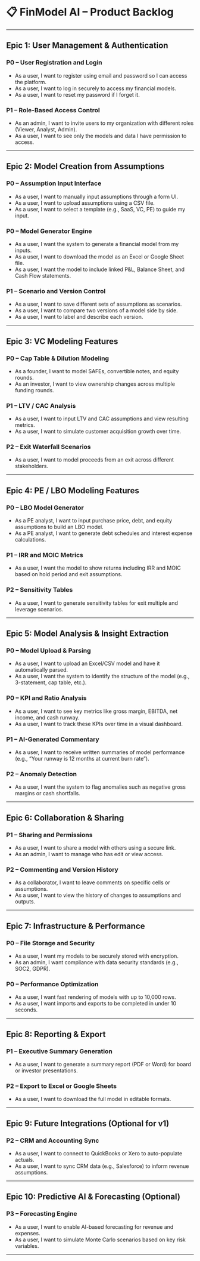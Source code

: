 # 📋 FinModel AI – Product Backlog

---

## Epic 1: User Management & Authentication

### P0 – User Registration and Login
- As a user, I want to register using email and password so I can access the platform.
- As a user, I want to log in securely to access my financial models.
- As a user, I want to reset my password if I forget it.

### P1 – Role-Based Access Control
- As an admin, I want to invite users to my organization with different roles (Viewer, Analyst, Admin).
- As a user, I want to see only the models and data I have permission to access.

---

## Epic 2: Model Creation from Assumptions

### P0 – Assumption Input Interface
- As a user, I want to manually input assumptions through a form UI.
- As a user, I want to upload assumptions using a CSV file.
- As a user, I want to select a template (e.g., SaaS, VC, PE) to guide my input.

### P0 – Model Generator Engine
- As a user, I want the system to generate a financial model from my inputs.
- As a user, I want to download the model as an Excel or Google Sheet file.
- As a user, I want the model to include linked P&L, Balance Sheet, and Cash Flow statements.

### P1 – Scenario and Version Control
- As a user, I want to save different sets of assumptions as scenarios.
- As a user, I want to compare two versions of a model side by side.
- As a user, I want to label and describe each version.

---

## Epic 3: VC Modeling Features

### P0 – Cap Table & Dilution Modeling
- As a founder, I want to model SAFEs, convertible notes, and equity rounds.
- As an investor, I want to view ownership changes across multiple funding rounds.

### P1 – LTV / CAC Analysis
- As a user, I want to input LTV and CAC assumptions and view resulting metrics.
- As a user, I want to simulate customer acquisition growth over time.

### P2 – Exit Waterfall Scenarios
- As a user, I want to model proceeds from an exit across different stakeholders.

---

## Epic 4: PE / LBO Modeling Features

### P0 – LBO Model Generator
- As a PE analyst, I want to input purchase price, debt, and equity assumptions to build an LBO model.
- As a PE analyst, I want to generate debt schedules and interest expense calculations.

### P1 – IRR and MOIC Metrics
- As a user, I want the model to show returns including IRR and MOIC based on hold period and exit assumptions.

### P2 – Sensitivity Tables
- As a user, I want to generate sensitivity tables for exit multiple and leverage scenarios.

---

## Epic 5: Model Analysis & Insight Extraction

### P0 – Model Upload & Parsing
- As a user, I want to upload an Excel/CSV model and have it automatically parsed.
- As a user, I want the system to identify the structure of the model (e.g., 3-statement, cap table, etc.).

### P0 – KPI and Ratio Analysis
- As a user, I want to see key metrics like gross margin, EBITDA, net income, and cash runway.
- As a user, I want to track these KPIs over time in a visual dashboard.

### P1 – AI-Generated Commentary
- As a user, I want to receive written summaries of model performance (e.g., “Your runway is 12 months at current burn rate”).

### P2 – Anomaly Detection
- As a user, I want the system to flag anomalies such as negative gross margins or cash shortfalls.

---

## Epic 6: Collaboration & Sharing

### P1 – Sharing and Permissions
- As a user, I want to share a model with others using a secure link.
- As an admin, I want to manage who has edit or view access.

### P2 – Commenting and Version History
- As a collaborator, I want to leave comments on specific cells or assumptions.
- As a user, I want to view the history of changes to assumptions and outputs.

---

## Epic 7: Infrastructure & Performance

### P0 – File Storage and Security
- As a user, I want my models to be securely stored with encryption.
- As an admin, I want compliance with data security standards (e.g., SOC2, GDPR).

### P0 – Performance Optimization
- As a user, I want fast rendering of models with up to 10,000 rows.
- As a user, I want imports and exports to be completed in under 10 seconds.

---

## Epic 8: Reporting & Export

### P1 – Executive Summary Generation
- As a user, I want to generate a summary report (PDF or Word) for board or investor presentations.

### P2 – Export to Excel or Google Sheets
- As a user, I want to download the full model in editable formats.

---

## Epic 9: Future Integrations (Optional for v1)

### P2 – CRM and Accounting Sync
- As a user, I want to connect to QuickBooks or Xero to auto-populate actuals.
- As a user, I want to sync CRM data (e.g., Salesforce) to inform revenue assumptions.

---

## Epic 10: Predictive AI & Forecasting (Optional)

### P3 – Forecasting Engine
- As a user, I want to enable AI-based forecasting for revenue and expenses.
- As a user, I want to simulate Monte Carlo scenarios based on key risk variables.

---
